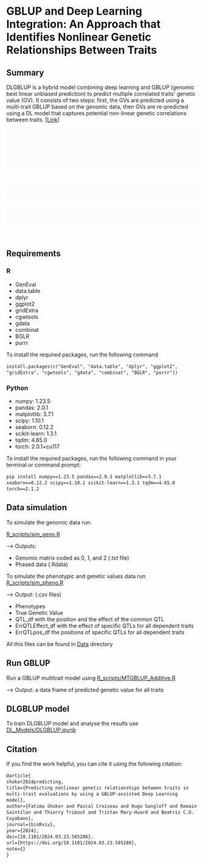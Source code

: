 # GBLUP and Deep Learning Integration: An Approach that Identifies Nonlinear Genetic Relationships Between Traits

## Summary
DLGBLUP is a hybrid model combining deep learning and GBLUP (genomic best linear unbiased prediction) to predict multiple correlated traits' genetic value (GV). It consists of two steps: first, the GVs are predicted using a multi-trait GBLUP based on the genomic data, then GVs are re-predicted using a DL model that captures potential non-linear genetic correlations between traits. [[Link](https://www.biorxiv.org/content/10.1101/2024.03.23.585208v1)]

![Demo Video](https://github.com/fshokor/DLGBLUP/blob/main/DLGBLUP_Illustration.gif)

## Requirements 
### R
- GenEval
- data.table
- dplyr
- ggplot2
- gridExtra
- cgwtools
- gdata
- combinat
- BGLR
- purrr

To install the required packages, run the following command
```shell
install.packages(c("GenEval", "data.table", "dplyr", "ggplot2", "gridExtra", "cgwtools", "gdata", "combinat", "BGLR", "purrr"))
```

### Python
- numpy: 1.23.5
- pandas: 2.0.1
- matplotlib: 3.7.1
- scipy: 1.10.1
- seaborn: 0.12.2
- scikit-learn: 1.3.1
- tqdm: 4.65.0
- torch: 2.0.1+cu117
  
To install the required packages, run the following command in your terminal or command prompt:
```shell
pip install numpy==1.23.5 pandas==2.0.1 matplotlib==3.7.1 seaborn==0.12.2 scipy==1.10.1 scikit-learn==1.3.1 tqdm==4.65.0 torch==2.1.2
```
## Data simulation 
To simulate the genomic data run: 

[R_scripts/sim_geno.R](https://github.com/fshokor/DLGBLUP/blob/main/R_scripts/sim_geno.R)

--> Outputs: 
- Genomic matrix coded as 0, 1, and 2 (.txt file)
- Phased data (.Rdata)

To simulate the phenotypic and genetic values data run [R_scripts/sim_pheno.R](https://github.com/fshokor/DLGBLUP/blob/main/R_scripts/sim_pheno.R)

--> Output: (.csv files) 
- Phenotypes
- True Genetic Value
- QTL_df with the position and the effect of the common QTL
- ErrQTLEffect_df with the effect of specific QTLs for all dependent traits
- ErrQTLpos_df the positions of specific QTLs for all dependent traits 

All this files can be found in [Data](https://github.com/fshokor/DLGBLUP/tree/main/Data) directory

## Run GBLUP
Run a GBLUP multitrait model using [R_scripts/MTGBLUP_Additive.R](https://github.com/fshokor/DLGBLUP/blob/main/R_scripts/MTGBLUP_Additive.R) 

--> Output: a data frame of predicted genetic value for all traits

## DLGBLUP model
To train DLGBLUP model and analyse the results use [DL_Models/DLGBLUP.ipynb](https://github.com/fshokor/DLGBLUP/blob/main/DL_Models/DLGBLUP.ipynb)

## Citation
If you find the work helpful, you can cite it using the following citation:
```shell
@article{
shokor2024predicting,
title={Predicting nonlinear genetic relationships between traits in multi-trait evaluations by using a GBLUP-assisted Deep Learning model},
author={Fatima Shokor and Pascal Croiseau and Hugo Gangloff and Romain Saintilan and Thierry Tribout and Tristan Mary-Huard and Beatriz C.D. Cuyabano},
journal={bioRxiv},
year={2024},
doi={10.1101/2024.03.23.585208},
url={https://doi.org/10.1101/2024.03.23.585208},
note={}
}
```
